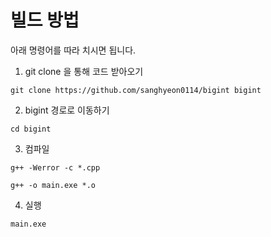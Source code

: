 # 빌드 방법

아래 명령어를 따라 치시면 됩니다.

1. git clone 을 통해 코드 받아오기

```
git clone https://github.com/sanghyeon0114/bigint bigint
```

2. bigint 경로로 이동하기
```
cd bigint
```
3. 컴파일
```
g++ -Werror -c *.cpp
```
```
g++ -o main.exe *.o
```
4. 실행
```
main.exe
```
